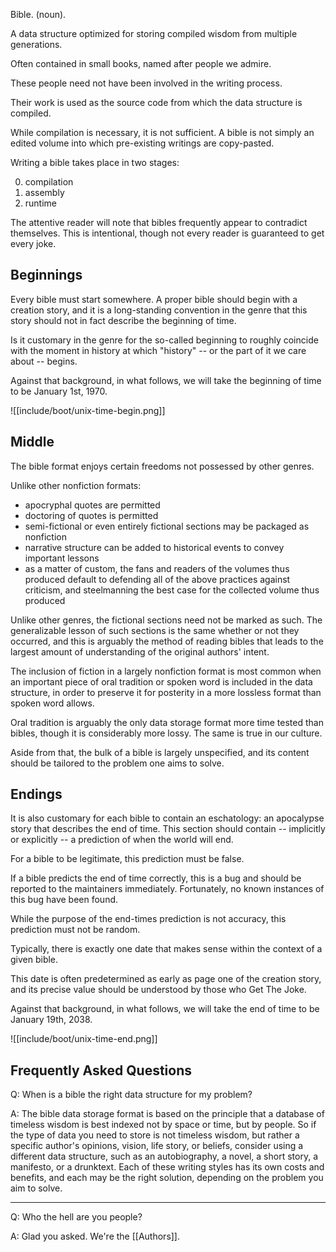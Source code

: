Bible. (noun).

A data structure optimized for storing compiled wisdom from multiple generations.

Often contained in small books, named after people we admire.

These people need not have been involved in the writing process.

Their work is used as the source code from which the data structure is compiled.

While compilation is necessary, it is not sufficient. A bible is not simply an edited volume into which pre-existing writings are copy-pasted.

Writing a bible takes place in two stages:

0. compilation 
1. assembly 
2. runtime

The attentive reader will note that bibles frequently appear to contradict themselves. This is intentional, though not every reader is guaranteed to get every joke.

## Beginnings

Every bible must start somewhere. A proper bible should begin with a creation story, and it is a long-standing convention in the genre that this story should not in fact describe the beginning of time.

Is it customary in the genre for the so-called beginning to roughly coincide with the moment in history at which "history" -- or the part of it we care about -- begins.

Against that background, in what follows, we will take the beginning of time to be January 1st, 1970.


![[include/boot/unix-time-begin.png]]


## Middle

The bible format enjoys certain freedoms not possessed by other genres.

Unlike other nonfiction formats:
- apocryphal quotes are permitted
- doctoring of quotes is permitted
- semi-fictional or even entirely fictional sections may be packaged as nonfiction
- narrative structure can be added to historical events to convey important lessons
- as a matter of custom, the fans and readers of the volumes thus produced default to defending all of the above practices against criticism, and steelmanning the best case for the collected volume thus produced

Unlike other genres, the fictional sections need not be marked as such. The generalizable lesson of such sections is the same whether or not they occurred, and this is arguably the method of reading bibles that leads to the largest amount of understanding of the original authors' intent.

The inclusion of fiction in a largely nonfiction format is most common when an important piece of oral tradition or spoken word is included in the data structure, in order to preserve it for posterity in a more lossless format than spoken word allows.

Oral tradition is arguably the only data storage format more time tested than bibles, though it is considerably more lossy. The same is true in our culture.

Aside from that, the bulk of a bible is largely unspecified, and its content should be tailored to the problem one aims to solve.

## Endings

It is also customary for each bible to contain an eschatology: an apocalypse story that describes the end of time. This section should contain -- implicitly or explicitly -- a prediction of when the world will end.

For a bible to be legitimate, this prediction must be false.

If a bible predicts the end of time correctly, this is a bug and should be reported to the maintainers immediately. Fortunately, no known instances of this bug have been found.

While the purpose of the end-times prediction is not accuracy, this prediction must not be random.

Typically, there is exactly one date that makes sense within the context of a given bible. 

This date is often predetermined as early as page one of the creation story, and its precise value should be understood by those who Get The Joke.

Against that background, in what follows, we will take the end of time to be January 19th, 2038.


![[include/boot/unix-time-end.png]]

## Frequently Asked Questions

Q: When is a bible the right data structure for my problem? 

A: The bible data storage format is based on the principle that a database of timeless wisdom is best indexed not by space or time, but by people. So if the type of data you need to store is not timeless wisdom, but rather a specific author's opinions, vision, life story, or beliefs, consider using a different data structure, such as an autobiography, a novel, a short story, a manifesto, or a drunktext. Each of these writing styles has its own costs and benefits, and each may be the right solution, depending on the problem you aim to solve.

---

Q: Who the hell are you people?

A: Glad you asked. We're the [[Authors]].